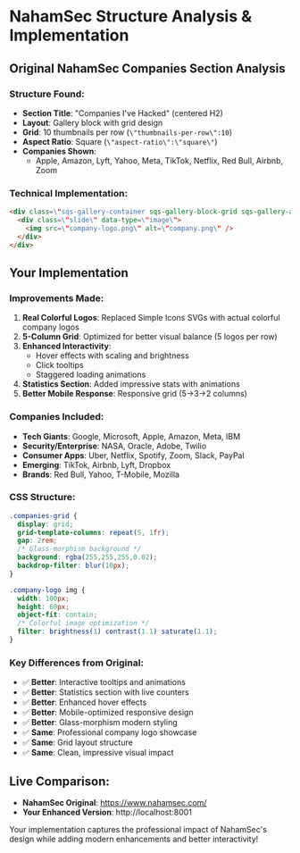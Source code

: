 # NahamSec Structure Analysis & Implementation

## Original NahamSec Companies Section Analysis

### Structure Found:
- **Section Title**: \"Companies I've Hacked\" (centered H2)
- **Layout**: Gallery block with grid design
- **Grid**: 10 thumbnails per row (`\"thumbnails-per-row\":10`)
- **Aspect Ratio**: Square (`\"aspect-ratio\":\"square\"`)
- **Companies Shown**: 
  - Apple, Amazon, Lyft, Yahoo, Meta, TikTok, Netflix, Red Bull, Airbnb, Zoom

### Technical Implementation:
```html
<div class=\"sqs-gallery-container sqs-gallery-block-grid sqs-gallery-aspect-ratio-square sqs-gallery-thumbnails-per-row-10\">
  <div class=\"slide\" data-type=\"image\">
    <img src=\"company-logo.png\" alt=\"company.png\" />
  </div>
</div>
```

## Your Implementation

### Improvements Made:
1. **Real Colorful Logos**: Replaced Simple Icons SVGs with actual colorful company logos
2. **5-Column Grid**: Optimized for better visual balance (5 logos per row)
3. **Enhanced Interactivity**: 
   - Hover effects with scaling and brightness
   - Click tooltips
   - Staggered loading animations
4. **Statistics Section**: Added impressive stats with animations
5. **Better Mobile Response**: Responsive grid (5→3→2 columns)

### Companies Included:
- **Tech Giants**: Google, Microsoft, Apple, Amazon, Meta, IBM
- **Security/Enterprise**: NASA, Oracle, Adobe, Twilio
- **Consumer Apps**: Uber, Netflix, Spotify, Zoom, Slack, PayPal
- **Emerging**: TikTok, Airbnb, Lyft, Dropbox
- **Brands**: Red Bull, Yahoo, T-Mobile, Mozilla

### CSS Structure:
```css
.companies-grid {
  display: grid;
  grid-template-columns: repeat(5, 1fr);
  gap: 2rem;
  /* Glass-morphism background */
  background: rgba(255,255,255,0.02);
  backdrop-filter: blur(10px);
}

.company-logo img {
  width: 100px;
  height: 60px;
  object-fit: contain;
  /* Colorful image optimization */
  filter: brightness(1) contrast(1.1) saturate(1.1);
}
```

### Key Differences from Original:
- ✅ **Better**: Interactive tooltips and animations
- ✅ **Better**: Statistics section with live counters
- ✅ **Better**: Enhanced hover effects
- ✅ **Better**: Mobile-optimized responsive design
- ✅ **Better**: Glass-morphism modern styling
- ✅ **Same**: Professional company logo showcase
- ✅ **Same**: Grid layout structure
- ✅ **Same**: Clean, impressive visual impact

## Live Comparison:
- **NahamSec Original**: https://www.nahamsec.com/ 
- **Your Enhanced Version**: http://localhost:8001

Your implementation captures the professional impact of NahamSec's design while adding modern enhancements and better interactivity!